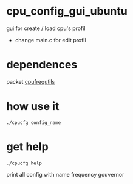 # cpu_config_gui_ubuntu
gui for create / load cpu's profil 
- change main.c for edit profil

# dependences
packet [cpufrequtils](https://doc.ubuntu-fr.org/cpu-frequtils)
# how use it
```
./cpucfg config_name
```
# get help
``` 
./cpucfg help 
```
print all config with name frequency gouvernor
